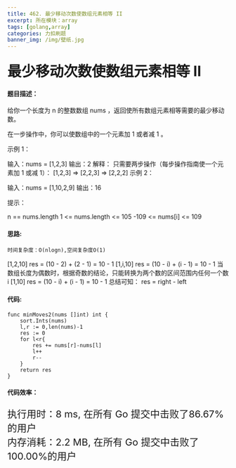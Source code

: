 ```yaml
---
title: 462. 最少移动次数使数组元素相等 II
excerpt: 所在模块：array
tags: [golang,array]
categories: 力扣刷题
banner_img: /img/壁纸.jpg
---
```


### <font size=6px>最少移动次数使数组元素相等 II</font>

#### 题目描述：

给你一个长度为 n 的整数数组 nums ，返回使所有数组元素相等需要的最少移动数。

在一步操作中，你可以使数组中的一个元素加 1 或者减 1 。

 

示例 1：

输入：nums = [1,2,3]
输出：2
解释：
只需要两步操作（每步操作指南使一个元素加 1 或减 1）：
[1,2,3]  =>  [2,2,3]  =>  [2,2,2]
示例 2：

输入：nums = [1,10,2,9]
输出：16


提示：

n == nums.length
1 <= nums.length <= 105
-109 <= nums[i] <= 109

#### 思路:

```
时间复杂度：O(nlogn),空间复杂度O(1)
```

[1,2,10] res = (10 - 2) + (2 - 1) = 10 - 1
[1,i,10] res = (10 - i) + (i - 1) = 10 - 1
当数组长度为偶数时，根据奇数的结论，只能转换为两个数的区间范围内任何一个数 i
[1,10] res = (10 - i) + (i - 1) = 10 - 1
总结可知： res = right - left



#### 代码:

```golang
func minMoves2(nums []int) int {
    sort.Ints(nums)
    l,r := 0,len(nums)-1
    res := 0
    for l<r{
        res += nums[r]-nums[l]
        l++
        r--
    }
    return res
}
```

#### 代码效率：

<p class="note note-primary"; style="font-size:22px">
   执行用时：8 ms, 在所有 Go 提交中击败了86.67%的用户<br>
   内存消耗：2.2 MB, 在所有 Go 提交中击败了100.00%的用户
</p>

